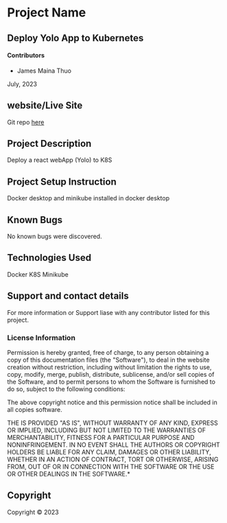 # Project Name

## Deploy Yolo App to Kubernetes

#### Contributors

- James Maina Thuo

July, 2023

## website/Live Site
Git repo [here](https://github.com/jthuo/yolo_Deployment.git)
## Project Description
Deploy a react webApp (Yolo) to K8S 
## Project Setup Instruction
Docker desktop and  minikube installed in docker desktop

## Known Bugs
No known bugs were discovered.

## Technologies Used
Docker
K8S
Minikube

## Support and contact details
For more information or Support liase with any contributor listed for this project.
### License Information

Permission is hereby granted, free of charge, to any person obtaining a copy
of this documentation files (the "Software"), to deal
in the website creation without restriction, including without limitation the rights
to use, copy, modify, merge, publish, distribute, sublicense, and/or sell
copies of the Software, and to permit persons to whom the Software is
furnished to do so, subject to the following conditions:

The above copyright notice and this permission notice shall be included in all
copies software.

THE IS PROVIDED "AS IS", WITHOUT WARRANTY OF ANY KIND, EXPRESS OR
IMPLIED, INCLUDING BUT NOT LIMITED TO THE WARRANTIES OF MERCHANTABILITY,
FITNESS FOR A PARTICULAR PURPOSE AND NONINFRINGEMENT. IN NO EVENT SHALL THE
AUTHORS OR COPYRIGHT HOLDERS BE LIABLE FOR ANY CLAIM, DAMAGES OR OTHER
LIABILITY, WHETHER IN AN ACTION OF CONTRACT, TORT OR OTHERWISE, ARISING FROM,
OUT OF OR IN CONNECTION WITH THE SOFTWARE OR THE USE OR OTHER DEALINGS IN THE
SOFTWARE.\*

## Copyright

Copyright &copy; 2023
